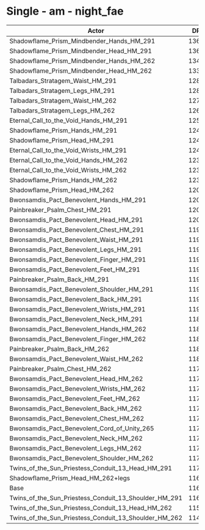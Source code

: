 # Single - am - night_fae
| Actor | DPS | Increase |
|---|:---:|:---:|
|Shadowflame_Prism_Mindbender_Hands_HM_291|13664|16.85%|
|Shadowflame_Prism_Mindbender_Head_HM_291|13629|16.55%|
|Shadowflame_Prism_Mindbender_Hands_HM_262|13458|15.09%|
|Shadowflame_Prism_Mindbender_Head_HM_262|13385|14.46%|
|Talbadars_Stratagem_Waist_HM_291|12892|10.24%|
|Talbadars_Stratagem_Legs_HM_291|12880|10.14%|
|Talbadars_Stratagem_Waist_HM_262|12702|8.62%|
|Talbadars_Stratagem_Legs_HM_262|12642|8.11%|
|Eternal_Call_to_the_Void_Hands_HM_291|12557|7.38%|
|Shadowflame_Prism_Hands_HM_291|12488|6.79%|
|Shadowflame_Prism_Head_HM_291|12479|6.71%|
|Eternal_Call_to_the_Void_Wrists_HM_291|12434|6.33%|
|Eternal_Call_to_the_Void_Hands_HM_262|12373|5.81%|
|Eternal_Call_to_the_Void_Wrists_HM_262|12312|5.28%|
|Shadowflame_Prism_Hands_HM_262|12307|5.24%|
|Shadowflame_Prism_Head_HM_262|12063|3.15%|
|Bwonsamdis_Pact_Benevolent_Hands_HM_291|12019|2.77%|
|Painbreaker_Psalm_Chest_HM_291|12018|2.77%|
|Bwonsamdis_Pact_Benevolent_Head_HM_291|12011|2.70%|
|Bwonsamdis_Pact_Benevolent_Chest_HM_291|11995|2.57%|
|Bwonsamdis_Pact_Benevolent_Waist_HM_291|11978|2.43%|
|Bwonsamdis_Pact_Benevolent_Legs_HM_291|11962|2.29%|
|Bwonsamdis_Pact_Benevolent_Finger_HM_291|11958|2.25%|
|Bwonsamdis_Pact_Benevolent_Feet_HM_291|11953|2.21%|
|Painbreaker_Psalm_Back_HM_291|11940|2.10%|
|Bwonsamdis_Pact_Benevolent_Shoulder_HM_291|11913|1.87%|
|Bwonsamdis_Pact_Benevolent_Back_HM_291|11911|1.85%|
|Bwonsamdis_Pact_Benevolent_Wrists_HM_291|11908|1.83%|
|Bwonsamdis_Pact_Benevolent_Neck_HM_291|11887|1.65%|
|Bwonsamdis_Pact_Benevolent_Hands_HM_262|11851|1.34%|
|Bwonsamdis_Pact_Benevolent_Finger_HM_262|11822|1.09%|
|Painbreaker_Psalm_Back_HM_262|11809|0.98%|
|Bwonsamdis_Pact_Benevolent_Waist_HM_262|11808|0.97%|
|Painbreaker_Psalm_Chest_HM_262|11796|0.87%|
|Bwonsamdis_Pact_Benevolent_Head_HM_262|11788|0.80%|
|Bwonsamdis_Pact_Benevolent_Wrists_HM_262|11783|0.76%|
|Bwonsamdis_Pact_Benevolent_Feet_HM_262|11780|0.73%|
|Bwonsamdis_Pact_Benevolent_Back_HM_262|11778|0.72%|
|Bwonsamdis_Pact_Benevolent_Chest_HM_262|11774|0.69%|
|Bwonsamdis_Pact_Benevolent_Cord_of_Unity_265|11768|0.63%|
|Bwonsamdis_Pact_Benevolent_Neck_HM_262|11758|0.55%|
|Bwonsamdis_Pact_Benevolent_Legs_HM_262|11745|0.44%|
|Bwonsamdis_Pact_Benevolent_Shoulder_HM_262|11733|0.33%|
|Twins_of_the_Sun_Priestess_Conduit_13_Head_HM_291|11724|0.26%|
|Shadowflame_Prism_Head_HM_262+legs|11694|0.00%|
|Base|11694|0.00%|
|Twins_of_the_Sun_Priestess_Conduit_13_Shoulder_HM_291|11622|-0.62%|
|Twins_of_the_Sun_Priestess_Conduit_13_Head_HM_262|11511|-1.56%|
|Twins_of_the_Sun_Priestess_Conduit_13_Shoulder_HM_262|11454|-2.06%|
